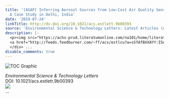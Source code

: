 ```yaml
---
title: '[ASAP] Inferring Aerosol Sources from Low-Cost Air Quality Sensor Measurements:
  A Case Study in Delhi, India'
date: '2019-07-24'
linkTitle: http://dx.doi.org/10.1021/acs.estlett.9b00393
source: 'Environmental Science & Technology Letters: Latest Articles (ACS Publications)'
description: |-
  <p><img src="https://achs-prod.literatumonline.com/na101/home/literatum/publisher/achs/journals/content/estlcu/0/estlcu.ahead-of-print/acs.estlett.9b00393/20190724/images/medium/ez-2019-003936_0004.gif" alt="TOC Graphic"/></p><div><cite>Environmental Science & Technology Letters</cite></div><div>DOI: 10.1021/acs.estlett.9b00393</div><div class="feedflare">
  <a href="http://feeds.feedburner.com/~ff/acs/estlcu?a=sSfAfBXXAYY:I5AJbW895tk:yIl2AUoC8zA"><img src="http://feeds.feedburner.com/~ff/acs/estlcu?d=yIl2AUoC8zA" border="0"></img></a>
  </div> ...
disable_comments: true
---
```

<p><img src="https://achs-prod.literatumonline.com/na101/home/literatum/publisher/achs/journals/content/estlcu/0/estlcu.ahead-of-print/acs.estlett.9b00393/20190724/images/medium/ez-2019-003936_0004.gif" alt="TOC Graphic"/></p><div><cite>Environmental Science & Technology Letters</cite></div><div>DOI: 10.1021/acs.estlett.9b00393</div><div class="feedflare">
<a href="http://feeds.feedburner.com/~ff/acs/estlcu?a=sSfAfBXXAYY:I5AJbW895tk:yIl2AUoC8zA"><img src="http://feeds.feedburner.com/~ff/acs/estlcu?d=yIl2AUoC8zA" border="0"></img></a>
</div> ...